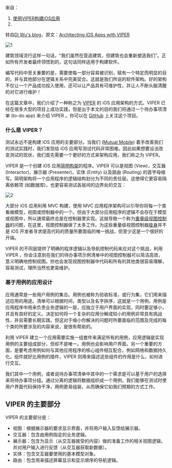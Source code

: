 来自：
1. [使用VIPER构建iOS应用](http://www.cocoachina.com/ios/20140703/9016.html)
2. 


转自[Di Wu's blog](http://diwu.me/2014/07/02/issue-13-5-weekwood/)，原文：[Architecting iOS Apps with VIPER](http://www.objc.io/issue-13/viper.html)

![1]()

建筑领域流行这样一句话，“我们虽然在营造建筑，但建筑也会重新塑造我们”。正如所有开发者最终领悟到的，这句话同样适用于构建软件。

编写代码中至关重要的是，需要使每一部分容易被识别，赋有一个特定而明显的目的，并与其他部分在逻辑关系中完美契合。这就是我们所说的软件架构。好的架构不仅让一个产品成功投入使用，还可以让产品具有可维护性，并让人不断头脑清醒的对它进行维护！

在这篇文章中，我们介绍了一种称之为 [VIPER](http://mutualmobile.github.io/blog/2013/12/04/viper-introduction/) 的 iOS 应用架构的方式。VIPER 已经在很多大型的项目上成功实践，但是出于本文的目的我们将通过一个待办事项清单 (to-do app) 来介绍 VIPER 。你可以在 [GitHub](https://github.com/objcio/issue-13-viper) 上关注这个项目。

### 什么是 VIPER？

测试永远不是构建 iOS 应用的主要部分。当我们 ([Mutual Mobile](https://github.com/mutualmobile/)) 着手改善我们的测试实践时，我们发现给 iOS 应用写测试代码非常困难。因此如果想要设法改变测试的现状，我们首先需要一个更好的方式来架构应用，我们称之为 VIPER。

VIPER 是一个创建 iOS 应用[简明构架](http://blog.8thlight.com/uncle-bob/2012/08/13/the-clean-architecture.html)的程序。VIPER 可以是视图 (View)，交互器 (Interactor)，展示器 (Presenter)，实体 (Entity) 以及路由 (Routing) 的首字母缩写。简明架构将一个应用程序的逻辑结构划分为不同的责任层。这使得它更容易隔离依赖项 (如数据库)，也更容易测试各层间的边界处的交互：

![2]()

大部分 iOS 应用利用 MVC 构建，使用 MVC 应用程序架构可以引导你将每一个类看做模型，视图或控制器中的一个。但由于大部分应用程序的逻辑不会存在于模型或视图中，所以通常最终总是在控制器里实现。这就导致一个称为[重量级视图控制器](https://twitter.com/Colin_Campbell/status/293167951132098560)的问题，在这里，视图控制器做了太多工作。为这些重量级视图控制器[瘦身](http://www.objc.io/issue-1/lighter-view-controllers.html)并不是 iOS 开发者寻求提高代码的质量所要面临的唯一挑战，但至少这是一个很好的开端。

VIPER 的不同层提供了明确的程序逻辑以及导航控制代码来应对这个挑战，利用 VIPER ，你会注意到在我们的待办事项示例清单中的视图控制器可以简洁高效，意义明确地控制视图。你也会发现视图控制器中代码和所有的其他类很容易理解，容易测试，理所当然也更易维护。

### 基于用例的应用设计
应用通常是一些用户用例的集合。用例也被称为验收标准，或行为集，它们用来描述应用的用途。清单可以根据时间，类型以及名字排序，这就是一个用例。用例是应用程序中用来负责业务逻辑的一层，应独立于用户界面的实现，同时要足够小，并且有良好的定义。决定如何将一个复杂的应用分解成较小的用例非常具有挑战性，并且需要长期实践，但这对于缩小你解决的问题时所要面临的范围及完成的每个类的所要涉及的内容来说，是很有帮助的。

利用 VIPER 建立一个应用需要实施一组套件来满足所有的用例，应用逻辑是实现用例的主要组成部分，但却不是唯一。用例也会影响用户界面。另一个重要的方面，是要考虑用例如何与其他应用程序的核心组件相互配合，例如网络和数据持久化。组件就好比用例的插件，VIPER 则用来描述这些组件的作用是什么，如何进行交互。

我们其中一个用例，或者说待办事项清单中其中的一个需求是可以基于用户的选择来将待办事项分组。通过分离的逻辑将数据组织成一个用例，我们能够在测试时使用户界面代码保持干净，用例更易组装，从而确保它如我们预期的方式工作。

## VIPER 的主要部分
VIPER 的主要部分是：

- 视图：根据展示器的要求显示界面，并将用户输入反馈给展示器。
- 交互器：包含由用例指定的业务逻辑。
- 展示器：包含为显示（从交互器接受的内容）做的准备工作的相关视图逻辑，并对用户输入进行反馈（从交互器获取新数据）。
- 实体：包含交互器要使用的基本模型对象。
- 路由：包含用来描述屏幕显示和显示顺序的导航逻辑。